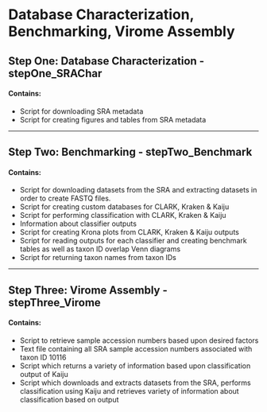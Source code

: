 # Database Characterization, Benchmarking, Virome Assembly
## Step One: Database Characterization - stepOne_SRAChar
#### Contains:
* Script for downloading SRA metadata 
* Script for creating figures and tables from SRA metadata


-------------------------------------------------


## Step Two: Benchmarking - stepTwo_Benchmark
#### Contains:
* Script for downloading datasets from the SRA and extracting datasets in order to create FASTQ files.
* Script for creating custom databases for CLARK, Kraken & Kaiju
* Script for performing classification with CLARK, Kraken & Kaiju
* Information about classifier outputs
* Script for creating Krona plots from CLARK, Kraken & Kaiju outputs
* Script for reading outputs for each classifier and creating benchmark tables as well as taxon ID overlap Venn diagrams
* Script for returning taxon names from taxon IDs


-------------------------------------------------


## Step Three: Virome Assembly - stepThree_Virome
#### Contains:
* Script to retrieve sample accession numbers based upon desired factors
* Text file containing all SRA sample accession numbers associated with taxon ID 10116
* Script which returns a variety of information based upon classification output of Kaiju
* Script which downloads and extracts datasets from the SRA, performs classification using Kaiju and retrieves variety of information about classification based on output
